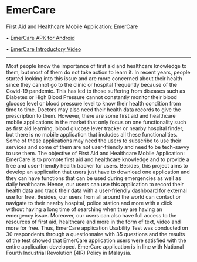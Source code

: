 # EmerCare

First Aid and Healthcare Mobile Application: EmerCare

• [EmerCare APK for Android][EmerCare APK]

• [EmerCare Introductory Video][EmerCare Introductory Video]

---

Most people know the importance of first aid and healthcare knowledge to them, but most of them do not take action to learn it. In recent years, people started looking into this issue and are more concerned about their health since they cannot go to the clinic or hospital frequently because of the Covid-19 pandemic. This has led to those suffering from diseases such as Diabetes or High Blood Pressure cannot constantly monitor their blood glucose level or blood pressure level to know their health condition from time to time. Doctors may also need their health data records to give the prescription to them. However, there are some first aid and healthcare mobile applications in the market that only focus on one functionality such as first aid learning, blood glucose lever tracker or nearby hospital finder, but there is no mobile application that includes all these functionalities. Some of these applications may need the users to subscribe to use their services and some of them are not user-friendly and need to be tech-savvy to use them. The objective of First Aid and Healthcare Mobile Application: EmerCare is to promote first aid and healthcare knowledge and to provide a free and user-friendly health tracker for users. Besides, this project aims to develop an application that users just have to download one application and they can have functions that can be used during emergencies as well as daily healthcare. Hence, our users can use this application to record their health data and track their data with a user-friendly dashboard for external use for free. Besides, our users from all around the world can contact or navigate to their nearby hospital, police station and more with a click without having a long time of searching when they are having an emergency issue. Moreover, our users can also have full access to the resources of first aid, healthcare and more in the form of text, video and more for free. Thus, EmerCare application Usability Test was conducted on 30 respondents through a questionnaire with 35 questions and the results of the test showed that EmerCare application users were satisfied with the entire application developed. EmerCare application is in line with National Fourth Industrial Revolution (4IR) Policy in Malaysia.

[EmerCare APK]: https://github.com/JunMingTeh-2018/EmerCare/releases/download/v1.0.0/EmerCare.apk
[EmerCare Introductory Video]: https://www.youtube.com/watch?v=uvxcNpCLmwA
